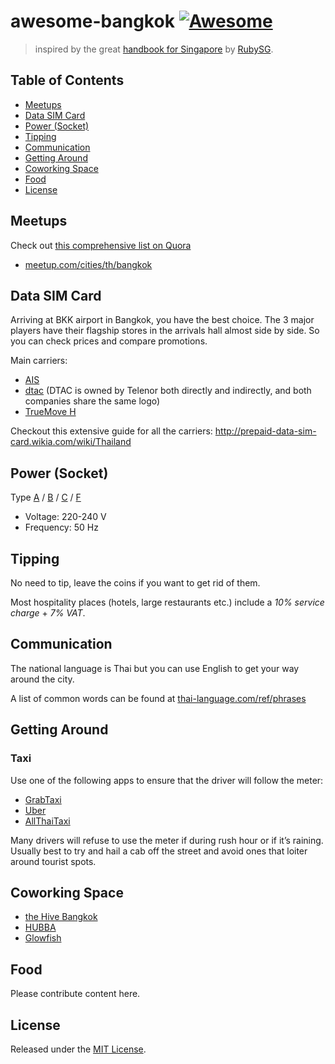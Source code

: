 # awesome-bangkok [![Awesome](https://cdn.rawgit.com/sindresorhus/awesome/d7305f38d29fed78fa85652e3a63e154dd8e8829/media/badge.svg)](https://github.com/sindresorhus/awesome)
> inspired by the great [handbook for Singapore](https://github.com/rubysg/singapore) by [RubySG](http://ruby.sg/).

## Table of Contents
- [Meetups](#meetups)
- [Data SIM Card](#data-sim-card)
- [Power (Socket)](#power-socket)
- [Tipping](#tipping)
- [Communication](#communication)
- [Getting Around](#getting-around)
- [Coworking Space](#coworking-space)
- [Food](#food)
- [License](#license)

## Meetups
Check out [this comprehensive list on Quora](http://www.quora.com/What-are-the-best-startup-events-in-Bangkok-Thailand)

- [meetup.com/cities/th/bangkok](http://www.meetup.com/cities/th/bangkok/)

## Data SIM Card
Arriving at BKK airport in Bangkok, you have the best choice. The 3 major players have their flagship stores in the arrivals hall almost side by side. So you can check prices and compare promotions.

Main carriers:

- [AIS](http://www.ais.co.th/en/)
- [dtac](http://dtac.co.th) (DTAC is owned by Telenor both directly and indirectly, and both companies share the same logo)
- [TrueMove H](http://truemoveh.truecorp.co.th/?ln=en)

Checkout this extensive guide for all the carriers: http://prepaid-data-sim-card.wikia.com/wiki/Thailand

## Power (Socket)
Type [A][type-a] / [B][type-b] / [C][type-c] / [F][type-f]

- Voltage: 220-240 V
- Frequency: 50 Hz

## Tipping
No need to tip, leave the coins if you want to get rid of them.

Most hospitality places (hotels, large restaurants etc.) include a *10% service charge* + *7% VAT*.

## Communication
The national language is Thai but you can use English to get your way around the city.

A list of common words can be found at [thai-language.com/ref/phrases](http://www.thai-language.com/ref/phrases)

## Getting Around

### Taxi
Use one of the following apps to ensure that the driver will follow the meter:
- [GrabTaxi](http://grabtaxi.com/bangkok-thailand/)
- [Uber](https://www.uber.com/cities/bangkok)
- [AllThaiTaxi](http://www.allthaitaxi.com/website/en/home/)

Many drivers will refuse to use the meter if during rush hour or if it’s raining. Usually best to try and hail a cab off the street and avoid ones that loiter around tourist spots.

## Coworking Space
- [the Hive Bangkok](http://thehive.co.th/)
- [HUBBA](http://hubbathailand.com/)
- [Glowfish](http://glowfishoffices.com/)

## Food
Please contribute content here.

## License

Released under the [MIT License](http://www.opensource.org/licenses/MIT).

[type-a]: http://www.iec.ch/worldplugs/typeA.htm
[type-b]: http://www.iec.ch/worldplugs/typeB.htm
[type-c]: http://www.iec.ch/worldplugs/typeC.htm
[type-f]: http://www.iec.ch/worldplugs/typeF.htm
